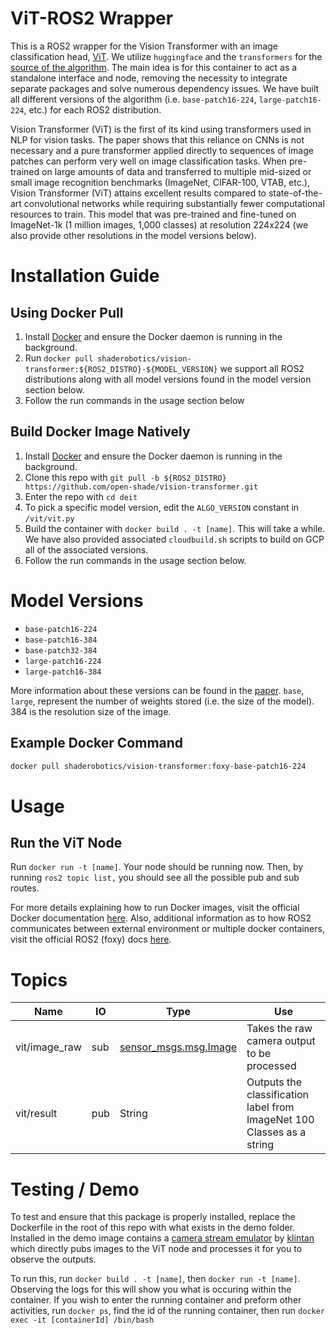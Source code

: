 # ViT-ROS2 Wrapper

This is a ROS2 wrapper for the Vision Transformer with an image classification head, [ViT](https://arxiv.org/abs/2010.11929). We utilize `huggingface` and the `transformers` for the [source of the algorithm](https://huggingface.co/google/vit-base-patch16-224). The main idea is for this container to act as a standalone interface and node, removing the necessity to integrate separate packages and solve numerous dependency issues. We have built all different versions of the algorithm (i.e. `base-patch16-224`, `large-patch16-224`, etc.) for each ROS2 distribution.

Vision Transformer (ViT) is the first of its kind using transformers used in NLP for vision tasks. The paper shows that this reliance on CNNs is not necessary and a pure transformer applied directly to sequences of image patches can perform very well on image classification tasks. When pre-trained on large amounts of data and transferred to multiple mid-sized or small image recognition benchmarks (ImageNet, CIFAR-100, VTAB, etc.), Vision Transformer (ViT) attains excellent results compared to state-of-the-art convolutional networks while requiring substantially fewer computational resources to train. This model that was pre-trained and fine-tuned on ImageNet-1k (1 million images, 1,000 classes) at resolution 224x224 (we also provide other resolutions in the model versions below).

# Installation Guide

## Using Docker Pull
1. Install [Docker](https://www.docker.com/) and ensure the Docker daemon is running in the background.
2. Run ```docker pull shaderobotics/vision-transformer:${ROS2_DISTRO}-${MODEL_VERSION}``` we support all ROS2 distributions along with all model versions found in the model version section below.
3. Follow the run commands in the usage section below

## Build Docker Image Natively
1. Install [Docker](https://www.docker.com/) and ensure the Docker daemon is running in the background.
2. Clone this repo with ```git pull -b ${ROS2_DISTRO} https://github.com/open-shade/vision-transformer.git```
3. Enter the repo with ```cd deit```
4. To pick a specific model version, edit the `ALGO_VERSION` constant in `/vit/vit.py`
5. Build the container with ```docker build . -t [name]```. This will take a while. We have also provided associated `cloudbuild.sh` scripts to build on GCP all of the associated versions.
6. Follow the run commands in the usage section below.

# Model Versions

* ```base-patch16-224```
* ```base-patch16-384```
* ```base-patch32-384```
* ```large-patch16-224```
* ```large-patch16-384```

More information about these versions can be found in the [paper](https://arxiv.org/abs/2010.11929). `base`, `large`, represent the number of weights stored (i.e. the size of the model). 384 is the resolution size of the image. 

## Example Docker Command

```bash
docker pull shaderobotics/vision-transformer:foxy-base-patch16-224
```

# Usage
## Run the ViT Node 
Run ```docker run -t [name]```. Your node should be running now. Then, by running ```ros2 topic list,``` you should see all the possible pub and sub routes.

For more details explaining how to run Docker images, visit the official Docker documentation [here](https://docs.docker.com/engine/reference/run/). Also, additional information as to how ROS2 communicates between external environment or multiple docker containers, visit the official ROS2 (foxy) docs [here](https://docs.ros.org/en/foxy/How-To-Guides/Run-2-nodes-in-single-or-separate-docker-containers.html#). 

# Topics

| Name                   | IO  | Type                             | Use                                                               |
|------------------------|-----|----------------------------------|-------------------------------------------------------------------|
| vit/image_raw       | sub | [sensor_msgs.msg.Image](http://docs.ros.org/en/noetic/api/sensor_msgs/html/msg/Image.html)            | Takes the raw camera output to be processed                       |
 | vit/result           | pub | String            | Outputs the classification label from ImageNet 100 Classes as a string |

# Testing / Demo
To test and ensure that this package is properly installed, replace the Dockerfile in the root of this repo with what exists in the demo folder. Installed in the demo image contains a [camera stream emulator](https://github.com/klintan/ros2_video_streamer) by [klintan](https://github.com/klintan) which directly pubs images to the ViT node and processes it for you to observe the outputs.

To run this, run ```docker build . -t [name]```, then ```docker run -t [name]```. Observing the logs for this will show you what is occuring within the container. If you wish to enter the running container and preform other activities, run ```docker ps```, find the id of the running container, then run ```docker exec -it [containerId] /bin/bash```